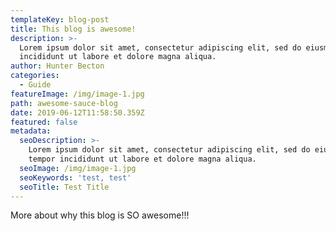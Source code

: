 ```yaml
---
templateKey: blog-post
title: This blog is awesome!
description: >-
  Lorem ipsum dolor sit amet, consectetur adipiscing elit, sed do eiusmod tempor
  incididunt ut labore et dolore magna aliqua.
author: Hunter Becton
categories:
  - Guide
featureImage: /img/image-1.jpg
path: awesome-sauce-blog
date: 2019-06-12T11:58:50.359Z
featured: false
metadata:
  seoDescription: >-
    Lorem ipsum dolor sit amet, consectetur adipiscing elit, sed do eiusmod
    tempor incididunt ut labore et dolore magna aliqua.
  seoImage: /img/image-1.jpg
  seoKeywords: 'test, test'
  seoTitle: Test Title
---
```

More about why this blog is SO awesome!!!

